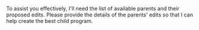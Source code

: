 To assist you effectively, I'll need the list of available parents and their proposed edits. Please provide the details of the parents' edits so that I can help create the best child program.